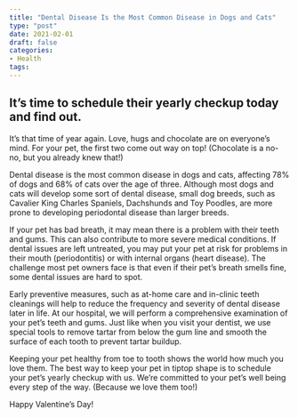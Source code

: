 ```yaml
---
title: "Dental Disease Is the Most Common Disease in Dogs and Cats"
type: "post"
date: 2021-02-01
draft: false
categories:
- Health
tags:
---
```


## It’s time to schedule their yearly checkup today and find out.
It’s that time of year again. Love, hugs and chocolate are on everyone’s mind. For your pet, the first two come out way on top! (Chocolate is a no-no, but you already knew that!)

Dental disease is the most common disease in dogs and cats, affecting 78% of dogs and 68% of cats over the age of three. Although most dogs and cats will develop some sort of dental disease, small dog breeds, such as Cavalier King Charles Spaniels, Dachshunds and Toy Poodles, are more prone to developing periodontal disease than larger breeds.

If your pet has bad breath, it may mean there is a problem with their teeth and gums. This can also contribute to more severe medical conditions. If dental issues are left untreated, you may put your pet at risk for problems in their mouth (periodontitis) or with internal organs (heart disease). The challenge most pet owners face is that even if their pet’s breath smells fine, some dental issues are hard to spot.

Early preventive measures, such as at-home care and in-clinic teeth cleanings will help to reduce the frequency and severity of dental disease later in life. At our hospital, we will perform a comprehensive examination of your pet’s teeth and gums. Just like when you visit your dentist, we use special tools to remove tartar from below the gum line and smooth the surface of each tooth to prevent tartar buildup.

Keeping your pet healthy from toe to tooth shows the world how much you love them. The best way to keep your pet in tiptop shape is to schedule your pet’s yearly checkup with us. We’re committed to your pet’s well being every step of the way. (Because we love them too!)

Happy Valentine’s Day!
